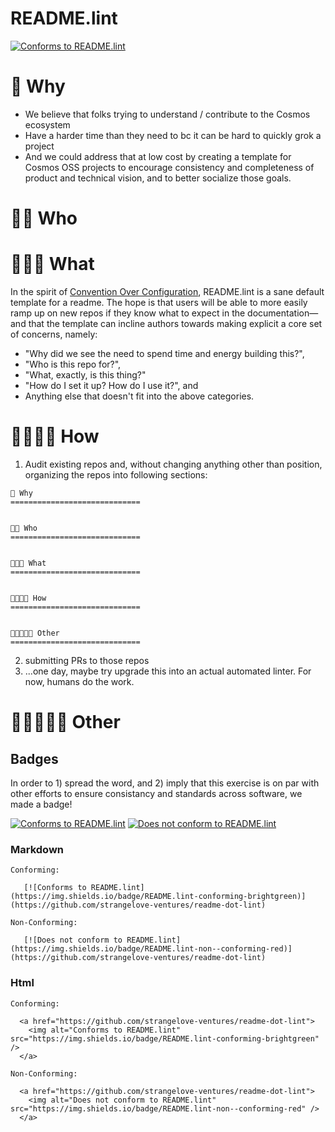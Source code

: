 # README.lint

[![Conforms to README.lint](https://img.shields.io/badge/README.lint-conforming-brightgreen)](https://github.com/strangelove-ventures/readme-dot-lint)



🌌 Why
=============================
- We believe that folks trying to understand / contribute to the Cosmos ecosystem
- Have a harder time than they need to bc it can be hard to quickly grok a project
- And we could address that at low cost by creating a template for Cosmos OSS projects to encourage consistency and completeness of product and technical vision, and to better socialize those goals.


🌌🌌 Who
=============================


🌌🌌🌌 What
=============================

In the spirit of [Convention Over Configuration](https://en.wikipedia.org/wiki/Convention_over_configuration), README.lint is a sane default template for a readme. The hope is that users will be able to more easily ramp up on new repos if they know what to expect in the documentation—and that the template can incline authors towards making explicit a core set of concerns, namely:
- "Why did we see the need to spend time and energy building this?", 
- "Who is this repo for?", 
- "What, exactly, is this thing?"
- "How do I set it up? How do I use it?", and
- Anything else that doesn't fit into the above categories.

🌌🌌🌌🌌 How
=============================

1. Audit existing repos and, without changing anything other than position, organizing the repos into following sections:

```
🌌 Why
=============================


🌌🌌 Who
=============================


🌌🌌🌌 What
=============================


🌌🌌🌌🌌 How
=============================


🌌🌌🌌🌌🌌 Other
=============================

```
2. submitting PRs to those repos
3. ...one day, maybe try upgrade this into an actual automated linter. For now, humans do the work.

🌌🌌🌌🌌🌌 Other
=============================
## Badges

In order to 1) spread the word, and 2) imply that this exercise is on par with other efforts to ensure consistancy and standards across software, we made a badge!


[![Conforms to README.lint](https://img.shields.io/badge/README.lint-conforming-brightgreen)](https://github.com/strangelove-ventures/readme-dot-lint)
[![Does not conform to README.lint](https://img.shields.io/badge/README.lint-non--conforming-red)](https://github.com/strangelove-ventures/readme-dot-lint)

### Markdown
```
Conforming:
   
   [![Conforms to README.lint](https://img.shields.io/badge/README.lint-conforming-brightgreen)](https://github.com/strangelove-ventures/readme-dot-lint)

Non-Conforming:
   
   [![Does not conform to README.lint](https://img.shields.io/badge/README.lint-non--conforming-red)](https://github.com/strangelove-ventures/readme-dot-lint)
```

### Html
```
Conforming:

  <a href="https://github.com/strangelove-ventures/readme-dot-lint">
    <img alt="Conforms to README.lint" src="https://img.shields.io/badge/README.lint-conforming-brightgreen" />
  </a>

Non-Conforming:

  <a href="https://github.com/strangelove-ventures/readme-dot-lint">
    <img alt="Does not conform to README.lint" src="https://img.shields.io/badge/README.lint-non--conforming-red" />
  </a>

```